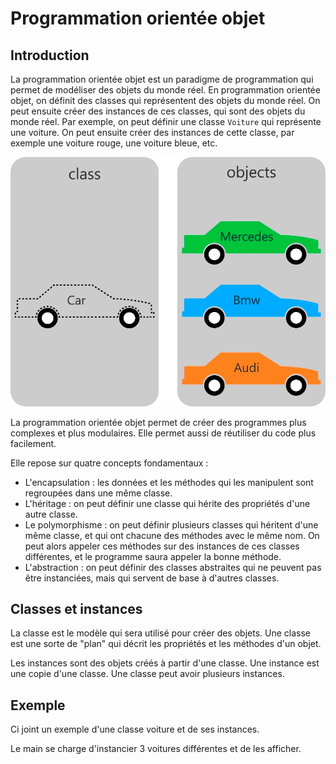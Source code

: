 # Programmation orientée objet

## Introduction

La programmation orientée objet est un paradigme de programmation qui permet de modéliser des objets du monde réel. En programmation orientée objet, on définit des classes qui représentent des objets du monde réel. On peut ensuite créer des instances de ces classes, qui sont des objets du monde réel. Par exemple, on peut définir une classe `Voiture` qui représente une voiture. On peut ensuite créer des instances de cette classe, par exemple une voiture rouge, une voiture bleue, etc.

![img.png](img.png)

La programmation orientée objet permet de créer des programmes plus complexes et plus modulaires. Elle permet aussi de réutiliser du code plus facilement.

Elle repose sur quatre concepts fondamentaux :

* L'encapsulation : les données et les méthodes qui les manipulent sont regroupées dans une même classe.
* L'héritage : on peut définir une classe qui hérite des propriétés d'une autre classe.
* Le polymorphisme : on peut définir plusieurs classes qui héritent d'une même classe, et qui ont chacune des méthodes avec le même nom. On peut alors appeler ces méthodes sur des instances de ces classes différentes, et le programme saura appeler la bonne méthode.
* L'abstraction : on peut définir des classes abstraites qui ne peuvent pas être instanciées, mais qui servent de base à d'autres classes.

## Classes et instances

La classe est le modèle qui sera utilisé pour créer des objets. Une classe est une sorte de "plan" qui décrit les propriétés et les méthodes d'un objet. 

Les instances sont des objets créés à partir d'une classe. Une instance est une copie d'une classe. Une classe peut avoir plusieurs instances.

## Exemple

Ci joint un exemple d'une classe voiture et de ses instances.

Le main se charge d'instancier 3 voitures différentes et de les afficher.

